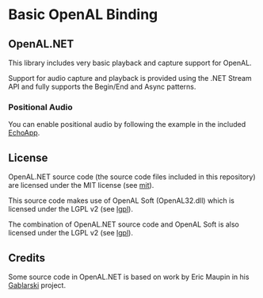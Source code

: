 # Basic OpenAL Binding

## OpenAL.NET

This library includes very basic playback and capture support for OpenAL.

Support for audio capture and playback is provided using the .NET Stream API and fully supports the Begin/End and Async patterns.

### Positional Audio

You can enable positional audio by following the example in the included [EchoApp](https://github.com/JohnACarruthers/OpenAL.NET/blob/master/EchoApp/Program.cs).

## License

OpenAL.NET source code (the source code files included in this repository) are licensed under the MIT license (see [mit](https://github.com/JohnACarruthers/OpenAL.NET/blob/master/mit)).

This source code makes use of OpenAL Soft (OpenAL32.dll) which is licensed under the LGPL v2 (see [lgpl](https://github.com/JohnACarruthers/OpenAL.NET/blob/master/lgpl)).

The combination of OpenAL.NET source code and OpenAL Soft is also licensed under the LGPL v2 (see [lgpl](https://github.com/JohnACarruthers/OpenAL.NET/blob/master/lgpl)).

## Credits

Some source code in OpenAL.NET is based on work by Eric Maupin in his [Gablarski](https://github.com/ermau/Gablarski/) project.
